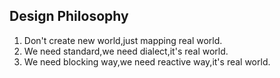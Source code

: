 ## Design Philosophy

1. Don't create new world,just mapping real world.
2. We need standard,we need dialect,it's real world.
3. We need blocking way,we need reactive way,it's real world.
